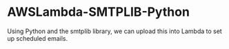 # AWSLambda-SMTPLIB-Python
Using Python and the smtplib library, we can upload this into Lambda to set up scheduled emails.
